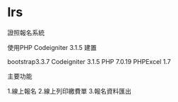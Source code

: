 # lrs

證照報名系統

使用PHP Codeigniter 3.1.5 建置

bootstrap3.3.7 
Codeigniter 3.1.5
PHP 7.0.19
PHPExcel 1.7

主要功能

1.線上報名
2.線上列印繳費單
3.報名資料匯出